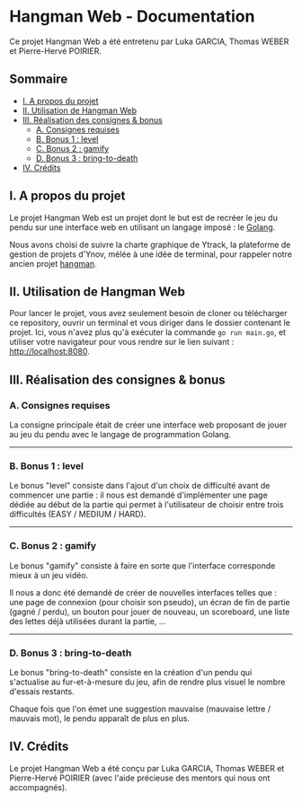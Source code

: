 # Hangman Web - Documentation

Ce projet Hangman Web a été entretenu par Luka GARCIA, Thomas WEBER et Pierre-Hervé POIRIER.

## Sommaire

- [I. A propos du projet](#i-a-propos-du-projet)
- [II. Utilisation de Hangman Web](#ii-utilisation-de-hangman-web)
- [III. Réalisation des consignes & bonus](#iii-réalisation-des-consignes-bonus)
    - [A. Consignes requises](#a-consignes-requises)
    - [B. Bonus 1 : level](#b-bonus-1-level)
    - [C. Bonus 2 : gamify](#c-bonus-2-gamify)
    - [D. Bonus 3 : bring-to-death](#d-bonus-3-bring-to-death)
- [IV. Crédits](#iv-crédits)


## I. A propos du projet

Le projet Hangman Web est un projet dont le but est de recréer le jeu du pendu sur une interface web en utilisant un langage imposé : le [Golang](https://go.dev/).

Nous avons choisi de suivre la charte graphique de Ytrack, la plateforme de gestion de projets d'Ynov, mélée à une idée de terminal, pour rappeler notre ancien projet [hangman](https://github.com/LukaGrc/Hangman).

## II. Utilisation de Hangman Web

Pour lancer le projet, vous avez seulement besoin de cloner ou télécharger ce repository, ouvrir un terminal et vous diriger dans le dossier contenant le projet.
Ici, vous n'avez plus qu'à exécuter la commande `go run main.go`, et utiliser votre navigateur pour vous rendre sur le lien suivant : [http://localhost:8080](http://localhost:8080).

## III. Réalisation des consignes & bonus

### A. Consignes requises

La consigne principale était de créer une interface web proposant de jouer au jeu du pendu avec le langage de programmation Golang.

---

### B. Bonus 1 : level

Le bonus "level" consiste dans l'ajout d'un choix de difficulté avant de commencer une partie : il nous est demandé d'implémenter une page dédiée au début de la partie qui permet à l'utilisateur de choisir entre trois difficultés (EASY / MEDIUM / HARD).

---

### C. Bonus 2 : gamify

Le bonus "gamify" consiste à faire en sorte que l'interface corresponde mieux à un jeu vidéo.

Il nous a donc été demandé de créer de nouvelles interfaces telles que : une page de connexion (pour choisir son pseudo), un écran de fin de partie (gagné / perdu), un bouton pour jouer de nouveau, un scoreboard, une liste des lettes déjà utilisées durant la partie, ...

---

### D. Bonus 3 : bring-to-death

Le bonus "bring-to-death" consiste en la création d'un pendu qui s'actualise au fur-et-à-mesure du jeu, afin de rendre plus visuel le nombre d'essais restants.

Chaque fois que l'on émet une suggestion mauvaise (mauvaise lettre / mauvais mot), le pendu apparaît de plus en plus.

## IV. Crédits

Le projet Hangman Web a été conçu par Luka GARCIA, Thomas WEBER et Pierre-Hervé POIRIER (avec l'aide précieuse des mentors qui nous ont accompagnés).
